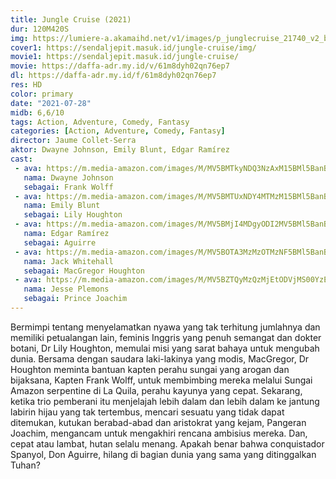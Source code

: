 ```yaml
---
title: Jungle Cruise (2021)
dur: 120M420S
img: https://lumiere-a.akamaihd.net/v1/images/p_junglecruise_21740_v2_bb7f0ae4.jpeg
cover1: https://sendaljepit.masuk.id/jungle-cruise/img/
movie1: https://sendaljepit.masuk.id/jungle-cruise/
movie: https://daffa-adr.my.id/v/61m8dyh02qn76ep7
dl: https://daffa-adr.my.id/f/61m8dyh02qn76ep7
res: HD
color: primary
date: "2021-07-28"
midb: 6,6/10
tags: Action, Adventure, Comedy, Fantasy
categories: [Action, Adventure, Comedy, Fantasy]
director: Jaume Collet-Serra
aktor: Dwayne Johnson, Emily Blunt, Edgar Ramírez
cast:
 - ava: https://m.media-amazon.com/images/M/MV5BMTkyNDQ3NzAxM15BMl5BanBnXkFtZTgwODIwMTQ0NTE@._V1_QL75_UX140_CR0,12,140,140_.jpg
   nama: Dwayne Johnson
   sebagai: Frank Wolff
 - ava: https://m.media-amazon.com/images/M/MV5BMTUxNDY4MTMzM15BMl5BanBnXkFtZTcwMjg5NzM2Ng@@._V1_QL75_UX140_CR0,20,140,140_.jpg
   nama: Emily Blunt
   sebagai: Lily Houghton
 - ava: https://m.media-amazon.com/images/M/MV5BMjI4MDgyODI2MV5BMl5BanBnXkFtZTgwMDA1NjUzNjM@._V1_QL75_UX140_CR0,13,140,140_.jpg
   nama: Edgar Ramírez
   sebagai: Aguirre
 - ava: https://m.media-amazon.com/images/M/MV5BOTA3MzMzOTMzNF5BMl5BanBnXkFtZTgwMDExMjIwODE@._V1_QL75_UX140_CR0,10,140,140_.jpg
   nama: Jack Whitehall
   sebagai: MacGregor Houghton
 - ava: https://m.media-amazon.com/images/M/MV5BZTQyMzQzMjEtODVjMS00YzEzLWJjNzItY2I0MWM1YjY3MjZkXkEyXkFqcGdeQXVyMTMxNjMxMjE5._V1_QL75_UX140_CR0,0,140,140_.jpg
   nama: Jesse Plemons
   sebagai: Prince Joachim
---
```


Bermimpi tentang menyelamatkan nyawa yang tak terhitung jumlahnya dan memiliki petualangan lain, feminis Inggris yang penuh semangat dan dokter botani, Dr Lily Houghton, memulai misi yang sarat bahaya untuk mengubah dunia. Bersama dengan saudara laki-lakinya yang modis, MacGregor, Dr Houghton meminta bantuan kapten perahu sungai yang arogan dan bijaksana, Kapten Frank Wolff, untuk membimbing mereka melalui Sungai Amazon serpentine di La Quila, perahu kayunya yang cepat. Sekarang, ketika trio pemberani itu menjelajah lebih dalam dan lebih dalam ke jantung labirin hijau yang tak tertembus, mencari sesuatu yang tidak dapat ditemukan, kutukan berabad-abad dan aristokrat yang kejam, Pangeran Joachim, mengancam untuk mengakhiri rencana ambisius mereka. Dan, cepat atau lambat, hutan selalu menang. Apakah benar bahwa conquistador Spanyol, Don Aguirre, hilang di bagian dunia yang sama yang ditinggalkan Tuhan?
